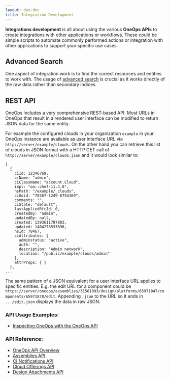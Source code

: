 ```yaml
---
layout: dev-doc
title: Integration Development
---
```


__Integrations development__ is all about using the various __OneOps APIs__ to create integrations with other 
applications or workflows. These could be simple scripts to automate commonly performed actions or integration
with other applications to support your specific use cases.

## Advanced Search

One aspect of integration work is to find the correct resources and entities to work with. The usage of
[advanced search](./advanced-search.html) is crucial as it works directly of the raw data rather than secondary indices.

## REST API

OneOps includes a very comprehensive REST-based API. Most URLs in OneOps that result in a rendered user interface can be
modified to return JSON data for the same entity.

For example the configured clouds in your organization `example` in your OneOps instance are available as user interface
URL via `http://server/example/clouds`. On the other hand you can retrieve this list of clouds in JSON format with a 
HTTP GET call of `http://server/example/clouds.json` and it would look similar to:


```
[
  {
    ciId: 12346769,
    ciName: "admin",
    ciClassName: "account.Cloud",
    impl: "oo::chef-11.4.0",
    nsPath: "/example/_clouds",
    ciGoid: "78267-1249-6754169",
    comments: "",
    ciState: "default",
    lastAppliedRfcId: 0,
    createdBy: "admin",
    updatedBy: null,
    created: 1393611787803,
    updated: 1404278533896,
    nsId: 78467,
    ciAttributes: {
      adminstatus: "active",
      auth: "",
      description: "Admin network",
      location: "/public/example/clouds/admin"
    },
    attrProps: { }
  },
...
```

The same pattern of a JSON equivalent for a user interface URL applies to specific entities. E.g. the edit URL for a
component could be `https://server/oneops/assemblies/31561093/design/platforms/65971847/components/65971878/edit`. Appending
`.json` to the URL so it ends in `.../edit.json` displays the data in raw JSON.

### API Usage Examples: 

- [Inspecting OneOps with the OneOps API](inspect-oneops-with-api.html)

### API Reference:

- [OneOps API Overview](./oneops-api-documentation.html)
- [Assemblies API](./assemblies-api.html)
- [CI Notifications API](./ci-notifications-format.html)
- [Cloud Offerings API](./cloud-offerings-api.html)
- [Design Attachments API](./design-attachements-api)

